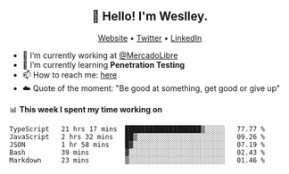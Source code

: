 <h2 align="center">👋 Hello! I'm Weslley.</h2>
<p align="center">
  <a href="http://weslleyneri.com.br">Website</a> •
  <a href="https://twitter.com/Weslley_Neri">Twitter</a> •
  <a href="https://www.linkedin.com/in/weslley-neri-3658908b">LinkedIn</a>
</p>


- 🔭 I’m currently working at [@MercadoLibre](https://github.com/mercadolibre)
- 🌱 I’m currently learning **Penetration Testing**
- 📫 How to reach me: [here](mailto:weslley39@gmail.com)
- ☁️ Quote of the moment: "Be good at something, get good or give up"

📊 **This week I spent my time working on**
<!--START_SECTION:waka-->
```text
TypeScript   21 hrs 17 mins  ███████████████████▒░░░░░   77.77 % 
JavaScript   2 hrs 32 mins   ██▒░░░░░░░░░░░░░░░░░░░░░░   09.26 % 
JSON         1 hr 58 mins    █▓░░░░░░░░░░░░░░░░░░░░░░░   07.19 % 
Bash         39 mins         ▓░░░░░░░░░░░░░░░░░░░░░░░░   02.43 % 
Markdown     23 mins         ▒░░░░░░░░░░░░░░░░░░░░░░░░   01.46 % 
```
<!--END_SECTION:waka-->

<!-- Inspired by https://github.com/gruselhaus/gruselhaus -->